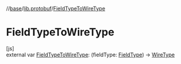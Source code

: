 //[base](../../index.md)/[lib.protobuf](index.md)/[FieldTypeToWireType](-field-type-to-wire-type.md)

# FieldTypeToWireType

[js]\
external var [FieldTypeToWireType](-field-type-to-wire-type.md): (fieldType: [FieldType](-field-type/index.md)) -&gt; [WireType](-wire-type/index.md)
